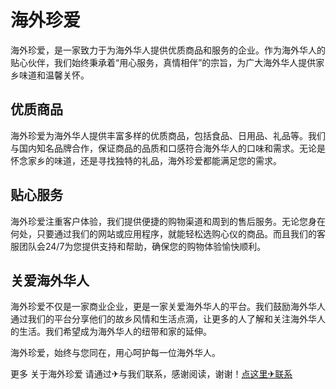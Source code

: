 # 海外珍爱

海外珍爱，是一家致力于为海外华人提供优质商品和服务的企业。作为海外华人的贴心伙伴，我们始终秉承着“用心服务，真情相伴”的宗旨，为广大海外华人提供家乡味道和温馨关怀。

## 优质商品

海外珍爱为海外华人提供丰富多样的优质商品，包括食品、日用品、礼品等。我们与国内知名品牌合作，保证商品的品质和口感符合海外华人的口味和需求。无论是怀念家乡的味道，还是寻找独特的礼品，海外珍爱都能满足您的需求。

## 贴心服务

海外珍爱注重客户体验，我们提供便捷的购物渠道和周到的售后服务。无论您身在何处，只要通过我们的网站或应用程序，就能轻松选购心仪的商品。而且我们的客服团队会24/7为您提供支持和帮助，确保您的购物体验愉快顺利。

## 关爱海外华人

海外珍爱不仅是一家商业企业，更是一家关爱海外华人的平台。我们鼓励海外华人通过我们的平台分享他们的故乡风情和生活点滴，让更多的人了解和关注海外华人的生活。我们希望成为海外华人的纽带和家的延伸。

海外珍爱，始终与您同在，用心呵护每一位海外华人。

更多 关于海外珍爱 请通过✈与我们联系，感谢阅读，谢谢！[点这里✈联系](https://gg.k02.cc)